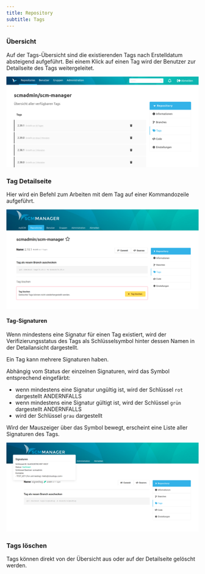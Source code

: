 ```yaml
---
title: Repository
subtitle: Tags
---
```

### Übersicht
Auf der Tags-Übersicht sind die existierenden Tags nach Erstelldatum absteigend aufgeführt. Bei einem Klick auf einen Tag wird der Benutzer zur Detailseite des Tags weitergeleitet. 

![Tags Übersicht](assets/repository-tags-overview.png)

### Tag Detailseite
Hier wird ein Befehl zum Arbeiten mit dem Tag auf einer Kommandozeile aufgeführt.

![Tag Detailseite](assets/repository-tag-detailView.png)

#### Tag-Signaturen
Wenn mindestens eine Signatur für einen Tag existiert, wird der Verifizierungsstatus des Tags als Schlüsselsymbol hinter dessen Namen in der Detailansicht dargestellt.

Ein Tag kann mehrere Signaturen haben.

Abhängig vom Status der einzelnen Signaturen, wird das Symbol entsprechend eingefärbt:
- wenn mindestens eine Signatur ungültig ist, wird der Schlüssel `rot` dargestellt ANDERNFALLS
- wenn mindestens eine Signatur gültigt ist, wird der Schlüssel `grün` dargestellt ANDERNFALLS
- wird der Schlüssel `grau` dargestellt

Wird der Mauszeiger über das Symbol bewegt, erscheint eine Liste aller Signaturen des Tags.

![Tag Signatures](assets/repository-tag-signatures.png)

### Tags löschen
Tags können direkt von der Übersicht aus oder auf der Detailseite gelöscht werden.
